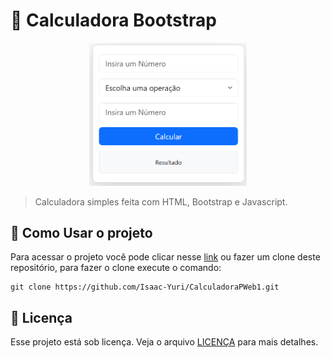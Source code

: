 # 🧮 Calculadora Bootstrap

<div align="center">
    <a href="https://isaac-yuri.github.io/CalculadoraPWeb1/">
        <img width="50%" src="./images/image.png" alt="Exemplo imagem">
    </a>
</div>

> Calculadora simples feita com HTML, Bootstrap e Javascript.


## 🚀 Como Usar o projeto

Para acessar o projeto você pode clicar nesse <a href="https://isaac-yuri.github.io/CalculadoraPWeb1/">link</a> ou fazer um clone deste repositório, para fazer o clone execute o comando:


```
git clone https://github.com/Isaac-Yuri/CalculadoraPWeb1.git
```





## 📝 Licença

Esse projeto está sob licença. Veja o arquivo [LICENÇA](LICENSE.md) para mais detalhes.
